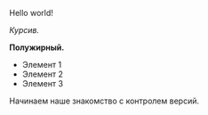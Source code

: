 Hello world!

*Курсив.*


**Полужирный.**

* Элемент 1
* Элемент 2
* Элемент 3


Начинаем наше знакомство с контролем версий.
